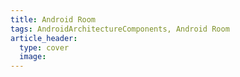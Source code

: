 ```yaml
---
title: Android Room
tags: AndroidArchitectureComponents, Android Room
article_header:
  type: cover
  image:
---
```


